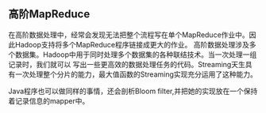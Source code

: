 ## 高阶MapReduce
在高阶数据处理中，经常会发现无法把整个流程写在单个MapReduce作业中。因此Hadoop支持将多个MapReduce程序链接成更大的作业。
高阶数据处理涉及多个数据集。Hadoop中用于同时处理多个数据集的各种联结技术。当一次处理一组记录时，我们就可以
写出一些更高效的数据处理任务的代码。Streaming天生具有一次处理整个分片的能力，最大值函数的Streaming实现充分运用了这种能力。

Java程序也可以做同样的事情，还会剖析Bloom filter,并把她的实现放在一个保持着记录信息的mapper中。
